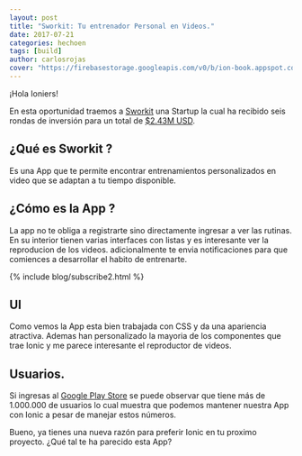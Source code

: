 ```yaml
---
layout: post
title: "Sworkit: Tu entrenador Personal en Videos."
date: 2017-07-21
categories: hechoen
tags: [build]
author: carlosrojas
cover: "https://firebasestorage.googleapis.com/v0/b/ion-book.appspot.com/o/posts%2F2017-07-21-Sworkit%2Fsworkit-header.jpg?alt=media&token=e5c15be6-d87a-4ba5-8930-7bd989953fd9"
---
```


<amp-img width="1400" height="823" layout="responsive" src="https://firebasestorage.googleapis.com/v0/b/ion-book.appspot.com/o/posts%2F2017-07-21-Sworkit%2Fsworkit-header.jpg?alt=media&token=e5c15be6-d87a-4ba5-8930-7bd989953fd9"></amp-img>

¡Hola Ioniers!

En esta oportunidad traemos a [Sworkit](https://sworkit.com/) una Startup la cual ha recibido seis rondas de inversión para un total de [$2.43M USD](https://www.crunchbase.com/organization/nexercise#/entity).

## ¿Qué es Sworkit ?

Es una App que te permite encontrar entrenamientos personalizados en video que se adaptan a tu tiempo disponible.

## ¿Cómo es la App ?

La app no te obliga a registrarte sino directamente ingresar a ver las rutinas. En su interior tienen varias interfaces con listas y es interesante ver la reproducion de los videos. adicionalmente te envia notificaciones para que comiences a desarrollar el habito de entrenarte.

{% include blog/subscribe2.html %}

## UI

<amp-img width="1280" height="380" layout="responsive" src="https://firebasestorage.googleapis.com/v0/b/ion-book.appspot.com/o/posts%2F2017-07-21-Sworkit%2FViews.png?alt=media&token=72613851-6ac4-4c44-80ba-118645865d92"></amp-img>

Como vemos la App esta bien trabajada con CSS y da una apariencia atractiva. Ademas han personalizado la mayoria de los componentes que trae Ionic y me parece interesante el reproductor de videos.

## Usuarios.

Si ingresas al [Google Play Store](https://play.google.com/store/apps/details?id=sworkitapp.sworkit.com) se puede observar que tiene más de 1.000.000 de usuarios lo cual muestra que podemos mantener nuestra App con Ionic a pesar de manejar estos números.

Bueno, ya tienes una nueva razón para preferir Ionic en tu proximo proyecto. ¿Qué tal te ha parecido esta App?



